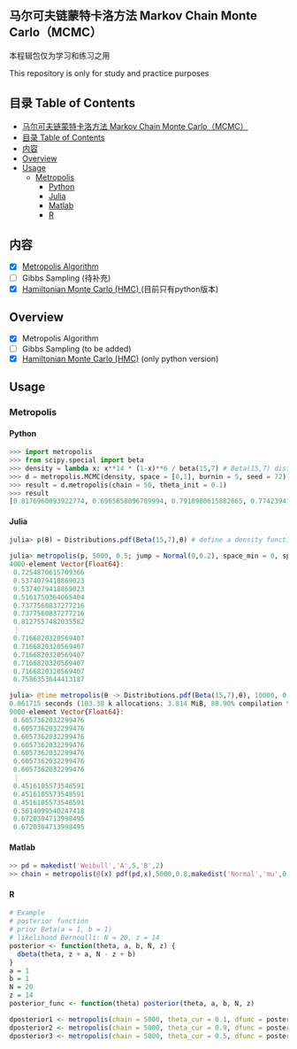 马尔可夫链蒙特卡洛方法 Markov Chain Monte Carlo（MCMC）
---
本程辑包仅为学习和练习之用

This repository is only for study and practice purposes

## 目录 Table of Contents
- [马尔可夫链蒙特卡洛方法 Markov Chain Monte Carlo（MCMC）](#马尔可夫链蒙特卡洛方法-markov-chain-monte-carlomcmc)
- [目录 Table of Contents](#目录-table-of-contents)
- [内容](#内容)
- [Overview](#overview)
- [Usage](#usage)
  - [Metropolis](#metropolis)
    - [Python](#python)
    - [Julia](#julia)
    - [Matlab](#matlab)
    - [R](#r)

## 内容
- [x] [Metropolis Algorithm](#metropolis)
- [ ] Gibbs Sampling (待补充)
- [x] [Hamiltonian Monte Carlo (HMC) ](./Hamiltonian%20Monte%20Carlo/HMC.py) (目前只有python版本)
   
## Overview
- [x] Metropolis Algorithm
- [ ] Gibbs Sampling (to be added)
- [x] [Hamiltonian Monte Carlo (HMC)](./Hamiltonian%20Monte%20Carlo/HMC.py) (only python version)

## Usage
### Metropolis
#### Python
```python
>>> import metropolis
>>> from scipy.special import beta
>>> density = lambda x: x**14 * (1-x)**6 / beta(15,7) # Beta(15,7) distribution density function
>>> d = metropolis.MCMC(density, space = [0,1], burnin = 5, seed = 72)
>>> result = d.metropolis(chain = 50, theta_init = 0.1)
>>> result
[0.8176960093922774, 0.6965658096789994, 0.7918980615882665, 0.7742394795862185, 0.7742394795862185, 0.6215414421599866, 0.6215414421599866, 0.6468248283946754, 0.7523307146724492, 0.7523307146724492, 0.7680822171469903, 0.6717376155310788, 0.6717376155310788, 0.8189878864825765, 0.7533257832372013, 0.7648206889254298, 0.7648206889254298, 0.7648206889254298, 0.7648206889254298, 0.7648206889254298, 0.7967947965010628, 0.707139903476412, 0.707139903476412, 0.707139903476412, 0.707139903476412, 0.7949590848197712, 0.48018105229278457, 0.48018105229278457, 0.6163978253871556, 0.6163978253871556, 0.6163978253871556, 0.6241841537823003, 0.6241841537823003, 0.6241841537823003, 0.6241841537823003, 0.6922332333961135, 0.8204027203103916, 0.7521267229207833, 0.7521267229207833, 0.808566620237602, 0.808566620237602, 0.6460288022318678, 0.5452360032045938, 0.5452360032045938, 0.5934357613729606]
```

#### Julia
```julia
julia> p(θ) = Distributions.pdf(Beta(15,7),θ) # define a density function

julia> metropolis(p, 5000, 0.5; jump = Normal(0,0.2), space_min = 0, space_max = 1, burnin = 1000, rng = 42)
4000-element Vector{Float64}:
 0.7254870615709366
 0.5374079418869023
 0.5374079418869023
 0.5161750364065404
 0.7377560837277216
 0.7377560837277216
 0.8127557482035582
 ⋮
 0.7166820320569407
 0.7166820320569407
 0.7166820320569407
 0.7166820320569407
 0.7166820320569407
 0.7586353644413187

julia> @time metropolis(θ -> Distributions.pdf(Beta(15,7),θ), 10000, 0.5; jump = Normal(0,0.5), space_min = 0, space_max = 1, burnin = 1000, rng = nothing)
0.061715 seconds (103.38 k allocations: 3.814 MiB, 88.90% compilation time)
9000-element Vector{Float64}:
 0.6057362032299476
 0.6057362032299476
 0.6057362032299476
 0.6057362032299476
 0.6057362032299476
 0.6057362032299476
 0.6057362032299476
 ⋮
 0.4516105573548591
 0.4516105573548591
 0.4516105573548591
 0.5014099540247418
 0.6720304713998495
 0.6720304713998495
```

#### Matlab
```matlab
>> pd = makedist('Weibull','A',5,'B',2)
>> chain = metropolis(@(x) pdf(pd,x),5000,0.8,makedist('Normal','mu',0,'sigma',0.9),[0,Inf],1000,'shuffle');
```

#### R
```r
# Example
# posterior function 
# prior Beta(a = 1, b = 1)
# likelihood Bernoulli: N = 20, z = 14
posterior <- function(theta, a, b, N, z) {
  dbeta(theta, z + a, N - z + b)
}
a = 1
b = 1
N = 20 
z = 14
posterior_func <- function(theta) posterior(theta, a, b, N, z)

dposterior1 <- metropolis(chain = 5000, theta_cur = 0.1, dfunc = posterior_func, space_min = 0, space_max = 1, burnin = 2500)
dposterior2 <- metropolis(chain = 5000, theta_cur = 0.9, dfunc = posterior_func, space_min = 0, space_max = 1, burnin = 2500)
dposterior3 <- metropolis(chain = 5000, theta_cur = 0.5, dfunc = posterior_func, space_min = 0, space_max = 1, burnin = 2500)
```